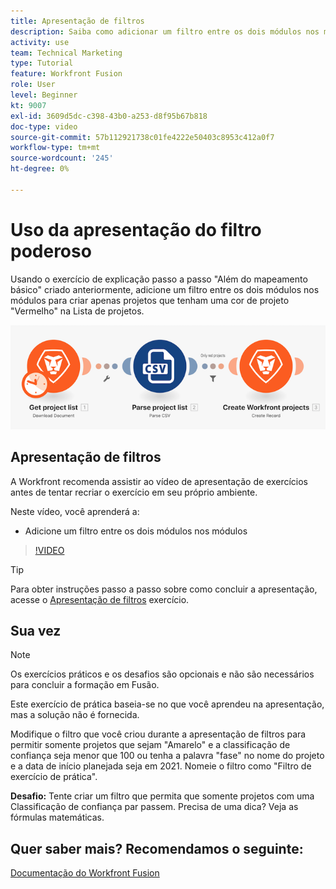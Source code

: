 ```yaml
---
title: Apresentação de filtros
description: Saiba como adicionar um filtro entre os dois módulos nos módulos em [!DNL Adobe Workfront Fusion].
activity: use
team: Technical Marketing
type: Tutorial
feature: Workfront Fusion
role: User
level: Beginner
kt: 9007
exl-id: 3609d5dc-c398-43b0-a253-d8f95b67b818
doc-type: video
source-git-commit: 57b112921738c01fe4222e50403c8953c412a0f7
workflow-type: tm+mt
source-wordcount: '245'
ht-degree: 0%

---
```


# Uso da apresentação do filtro poderoso

Usando o exercício de explicação passo a passo &quot;Além do mapeamento básico&quot; criado anteriormente, adicione um filtro entre os dois módulos nos módulos para criar apenas projetos que tenham uma cor de projeto &quot;Vermelho&quot; na Lista de projetos.

![Uma imagem do cenário de Fusão](assets/understand-the-basics-2.png)

## Apresentação de filtros

A Workfront recomenda assistir ao vídeo de apresentação de exercícios antes de tentar recriar o exercício em seu próprio ambiente.

Neste vídeo, você aprenderá a:

* Adicione um filtro entre os dois módulos nos módulos

>[!VIDEO](https://video.tv.adobe.com/v/335266/?quality=12&learn=on)

>[!TIP]
>
>Para obter instruções passo a passo sobre como concluir a apresentação, acesse o [Apresentação de filtros](https://experienceleague.adobe.com/docs/workfront-learn/tutorials-workfront/fusion/exercises/filters.html?lang=en) exercício.

## Sua vez

>[!NOTE]
>
>Os exercícios práticos e os desafios são opcionais e não são necessários para concluir a formação em Fusão.

Este exercício de prática baseia-se no que você aprendeu na apresentação, mas a solução não é fornecida.

Modifique o filtro que você criou durante a apresentação de filtros para permitir somente projetos que sejam &quot;Amarelo&quot; e a classificação de confiança seja menor que 100 ou tenha a palavra &quot;fase&quot; no nome do projeto e a data de início planejada seja em 2021. Nomeie o filtro como &quot;Filtro de exercício de prática&quot;.

**Desafio:** Tente criar um filtro que permita que somente projetos com uma Classificação de confiança par passem. Precisa de uma dica? Veja as fórmulas matemáticas.

## Quer saber mais? Recomendamos o seguinte:

[Documentação do Workfront Fusion](https://experienceleague.adobe.com/docs/workfront/using/adobe-workfront-fusion/workfront-fusion-2.html?lang=en)
